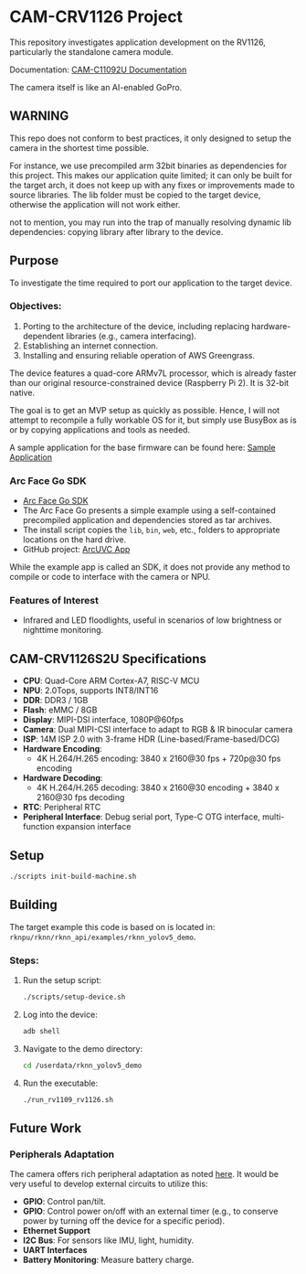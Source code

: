 # CAM-CRV1126 Project

This repository investigates application development on the RV1126, particularly the standalone camera module.

Documentation: [CAM-C11092U Documentation](https://wiki.t-firefly.com/en/CAM-C11092U/index.html)


The camera itself is like an AI-enabled GoPro.

## WARNING
This repo does not conform to best practices, it only designed to setup the camera in the shortest time possible. 

For instance, we use precompiled arm 32bit binaries as dependencies for this project. This makes our application quite limited; it can only be built for the target arch, it does not keep up with any fixes or improvements made to source libraries. The lib folder must be copied to the target device, otherwise the application will not work either. 

not to mention, you may run into the trap of manually resolving dynamic lib dependencies: copying library after library to the device.

## Purpose

To investigate the time required to port our application to the target device.

### Objectives:
1. Porting to the architecture of the device, including replacing hardware-dependent libraries (e.g., camera interfacing).
2. Establishing an internet connection.
3. Installing and ensuring reliable operation of AWS Greengrass.

The device features a quad-core ARMv7L processor, which is already faster than our original resource-constrained device (Raspberry Pi 2). It is 32-bit native.

The goal is to get an MVP setup as quickly as possible. Hence, I will not attempt to recompile a fully workable OS for it, but simply use BusyBox as is or by copying applications and tools as needed.

A sample application for the base firmware can be found here: [Sample Application](https://en.t-firefly.com/doc/download/85.html)

### Arc Face Go SDK

- [Arc Face Go SDK](https://drive.google.com/drive/folders/14G_Pdt5fiUMp1MxWn1fek2ezb9F3HRTm)
- The Arc Face Go presents a simple example using a self-contained precompiled application and dependencies stored as tar archives.
- The install script copies the `lib`, `bin`, `web`, etc., folders to appropriate locations on the hard drive.
- GitHub project: [ArcUVC App](https://gitlab.com/firefly-linux/external/arcuvc_app)

While the example app is called an SDK, it does not provide any method to compile or code to interface with the camera or NPU.

### Features of Interest

- Infrared and LED floodlights, useful in scenarios of low brightness or nighttime monitoring.


## CAM-CRV1126S2U Specifications

- **CPU**: Quad-Core ARM Cortex-A7, RISC-V MCU
- **NPU**: 2.0Tops, supports INT8/INT16
- **DDR**: DDR3 / 1GB
- **Flash**: eMMC / 8GB
- **Display**: MIPI-DSI interface, 1080P@60fps
- **Camera**: Dual MIPI-CSI interface to adapt to RGB & IR binocular camera
- **ISP**: 14M ISP 2.0 with 3-frame HDR (Line-based/Frame-based/DCG)
- **Hardware Encoding**:
  - 4K H.264/H.265 encoding: 3840 x 2160@30 fps + 720p@30 fps encoding
- **Hardware Decoding**:
  - 4K H.264/H.265 decoding: 3840 x 2160@30 encoding + 3840 x 2160@30 fps decoding
- **RTC**: Peripheral RTC
- **Peripheral Interface**: Debug serial port, Type-C OTG interface, multi-function expansion interface

## Setup

```bash
./scripts init-build-machine.sh
```

## Building

The target example this code is based on is located in: `rknpu/rknn/rknn_api/examples/rknn_yolov5_demo`. 

### Steps:
1. Run the setup script:
   ```bash
   ./scripts/setup-device.sh
   ```
2. Log into the device:
   ```bash
   adb shell
   ```
3. Navigate to the demo directory:
   ```bash
   cd /userdata/rknn_yolov5_demo
   ```
4. Run the executable:
   ```bash
   ./run_rv1109_rv1126.sh
   ```


## Future Work

### Peripherals Adaptation

The camera offers rich peripheral adaptation as noted [here](https://wiki.t-firefly.com/en/CAM-C11092U/Device_adaptation.html). It would be very useful to develop external circuits to utilize this:

- **GPIO**: Control pan/tilt.
- **GPIO**: Control power on/off with an external timer (e.g., to conserve power by turning off the device for a specific period).
- **Ethernet Support**
- **I2C Bus**: For sensors like IMU, light, humidity.
- **UART Interfaces**
- **Battery Monitoring**: Measure battery charge.